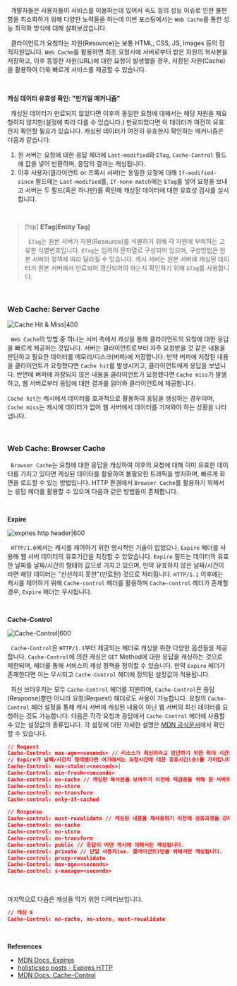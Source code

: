 
&nbsp;&nbsp;개발자들은 사용자들이 서비스를 이용하는데 있어서 속도 등의 성능 이슈로 인한 불편함을 최소화하기 위해 다양한 노력들을 하는데 이번 포스팅에서는 `Web Cache`를 통한 성능 최적화 방식에 대해 살펴보겠습니다.

&nbsp;&nbsp;클라이언트가 요청하는 자원(Resource)는 보통 HTML, CSS, JS, Images 등의 정적자원입니다. `Web Cache`를 활용하면 최초 요청시에 서버로부터 받은 자원의 복사본을 저장하고, 이후 동일한 자원(URL)에 대한 요청이 발생했을 경우, 저장된 자원(Cache)을 활용하여 더욱 빠르게 서비스를 제공할 수 있습니다.

<br>

**캐싱 데이터 유효성 확인: "만기일 메커니즘"**

&nbsp;&nbsp;캐싱된 데이터가 만료되지 않았다면 이후의 동일한 요청에 대해서는 해당 자원을 재요청하지 않지만(설정에 따라 다를 수 있습니다.) 만료되었다면 이 데이터가 여전히 유효한지 확인할 필요가 있습니다. 캐싱된 데이터가 여전히 유효한지 확인하는 메커니즘은 다음과 같습니다.

1. 원 서버는 요청에 대한 응답 헤더에 `Last-modified`와 `ETag`, `Cache-Control` 필드에 값을 넣어 반환하며, 응답의 결과는 캐싱됩니다.
2. 이후 사용자(클라이언트 or 프록시 서버)는 동일한 요청에 대해 `If-modified-since` 필드에는 `Last-modified`를, `If-none-match`에는 `ETag`를 넣어 요청을 보내고 서버는 두 필드(혹은 하나만)를 확인해 캐싱된 데이터에 대한 유효성 검사를 실시합니다.

<br>

>[!tip] **ETag(Entity Tag)**
>
>&nbsp;&nbsp;`ETag`는 원본 서버가 자원(Resource)를 식별하기 위해 각 자원에 부여하는 고유한 식별번호입니다. `ETag`는 임의의 문자열로 구성되어 있으며, 구성방법은 원본 서버의 정책에 따라 달라질 수 있습니다. 캐시 서버는 원본 서버에 캐싱된 데이터가 원본 서버에서 만료되어 갱신되어야 하는지 확인하기 위해 `ETag`를 사용합니다.


<br>

### Web Cache: Server Cache

![Cache Hit & Miss|400](CacheHit&Miss.png)

&nbsp;&nbsp;`Web Cache`의 방법 중 하나는 서버 측에서 캐싱을 통해 클라이언트의 요청에 대한 응답을 빠르게 제공하는 것입니다. 서버는 클라이언트로부터 자주 요청받을 것 같은 내용을 판단하고 필요한 데이터를 메모리/디스크(버퍼)에 저장합니다. 만약 버퍼에 저장된 내용을 클라이언트가 요청했다면 `Cache hit`를 발생시키고, 클라이언트에게 응답을 보냅니다. 반면에 버퍼에 저장되지 않은 내용을 클라이언트가 요청했다면 `Cache miss`가 발생하고, 웹 서버로부터 응답에 대한 결과를 읽어와 클라이언트에 제공합니다. 

`Cache hit`는 캐시에서 데이터를 효과적으로 활용하여 응답을 생성하는 경우이며, `Cache miss`는 캐시에 데이터가 없어 웹 서버에서 데이터를 가져와야 하는 상황을 나타냅니다.

<br>

### Web Cache: Browser Cache

&nbsp;&nbsp;`Browser Cache`는 요청에 대한 응답을 캐싱하여 이후의 요청에 대해 이미 유효한 데이터를 가지고 있다면 캐싱된 데이터를 활용하여 불필요한 트래픽을 방지하며, 빠르게 화면을 로드할 수 있는 방법입니다. HTTP 환경에서 `Browser Cache`를 활용하기 위해서는 응답 헤더를 활용할 수 있으며 다음과 같은 방법들이 존재합니다.

<br>

**Expire**

![expires http header|600](expires-http-header-2.png)

&nbsp;&nbsp;`HTTP/1.0`에서는 캐시를 제어하기 위한 명시적인 기술이 없었으나, `Expire` 헤더를 사용해 웹 서버 데이터의 유효기간을 지정할 수 있었습니다. `Expire` 필드는 데이터의 유효한 날짜를 날짜/시간의 형태의 값으로 가지고 있으며, 만약 유효하지 않은 날짜/시간이라면 해당 데이터는 "신선하지 못한"(만료된) 것으로 처리됩니다. `HTTP/1.1` 이후에는 캐시를 제어하기 위해 `Cache-control` 헤더를 활용하며 `Cache-control` 헤더가 존재할 경우, `Expire` 헤더는 무시됩니다.

<br>

**Cache-Control**

![Cache-Control|600](cache-control.png)

&nbsp;&nbsp;`Cache-Control`은 `HTTP/1.1`부터 제공되는 헤더로 캐싱을 위한 다양한 옵션들을 제공합니다. `Cache-Control`에 의한 캐싱은 `GET` Method에 대한 응답을 캐싱하는 것으로 제한되며, 헤더를 통해 서비스의 캐싱 정책을 정의할 수 있습니다. 만약 `Expire` 헤더가 존재한다면 이는 무시되고 `Cache-Control` 헤더에 정의된 설정값이 적용됩니다.

&nbsp;&nbsp;최신 브라우저는 모두 `Cache-Control` 헤더를 지원하며, `Cache-Control`은 응답(Response)뿐만 아니라 요청(Request) 헤더로도 사용이 가능합니다. 요청의  `Cache-Control` 헤더 설정을 통해 캐시 서버에 캐싱된 내용이 아닌  웹 서버의 최신 데이터를 요청하는 것도 가능합니다. 다음은 각각 요청과 응답에서 `Cache-Control` 헤더에 사용할 수 있는 설정값의 종류입니다. 각 설정에 대한 자세한 설명은 [MDN 공식문서](https://developer.mozilla.org/ko/docs/Web/HTTP/Headers/Cache-Control)에서 확인할 수 있습니다.

```json
// Request
Cache-Control: max-age=<seconds> // 리소스가 최신이라고 판단하기 위한 최대 시간을 지정합니다.
// Expire가 날짜/시간의 형태였다면 여기에서는 요청시간에 대한 유효시간(초)를 가리킵니다.
Cache-Control: max-stale[=<seconds>]
Cache-Control: min-fresh=<seconds>
Cache-control: no-cache // 캐싱된 복사본을 보여주기 이전에 재검증을 위해 원 서버에 요청을 강제.
Cache-control: no-store
Cache-control: no-transform
Cache-control: only-if-cached

// Response
Cache-control: must-revalidate // 캐싱된 내용을 재사용하기 이전에 검증과정을 강제하여 만료된 데이터는 사용하지 않도록 합니다.
Cache-control: no-cache
Cache-control: no-store
Cache-control: no-transform
Cache-control: public // 응답이 어떤 캐시에 의해서든 캐싱됩니다.
Cache-control: private // 단일 사용자(ex. 클라이언트)만을 위해서만 캐싱됩니다.
Cache-control: proxy-revalidate
Cache-Control: max-age=<seconds>
Cache-control: s-maxage=<seconds>
```

<br>

마지막으로 다음은 캐싱을 막기 위한 디렉티브입니다.

```json
// 캐싱 X
Cache-Control: no-cache, no-store, must-revalidate
```

<br>

**References**
- [MDN Docs, Expires](https://developer.mozilla.org/ko/docs/Web/HTTP/Headers/Expires)
- [holisticseo posts - Expires HTTP](https://www.holisticseo.digital/pagespeed/expires/)
- [MDN Docs, Cache-Control](https://developer.mozilla.org/ko/docs/Web/HTTP/Headers/Cache-Control)